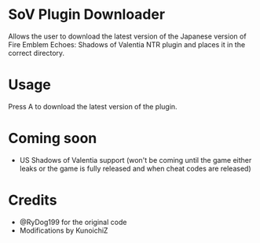 # SoV Plugin Downloader

Allows the user to download the latest version of the Japanese version of Fire Emblem Echoes: Shadows of Valentia NTR plugin and places it in the correct directory.

# Usage

Press A to download the latest version of the plugin.

# Coming soon
* US Shadows of Valentia support (won't be coming until the game either leaks or the game is fully released and when cheat codes are released)

# Credits
* @RyDog199 for the original code
* Modifications by KunoichiZ